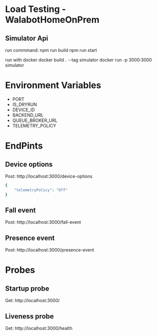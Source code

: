 # Load Testing - WalabotHomeOnPrem

## Simulator Api
run commmand:
npm run build
npm run start

run with docker
docker build . --tag simulator
docker run -p 3000:3000 simulator

# Environment Variables
- PORT
- IS_DRYRUN
- DEVICE_ID
- BACKEND_URL
- QUEUE_BROKER_URL
- TELEMETRY_POLICY

# EndPints
## Device options
Post: http://localhost:3000/device-options
```bash
{
    "telemetryPolicy": "Off"
}
```
## Fall event
Post: http://localhost:3000/fall-event
## Presence event
Post: http://localhost:3000/presence-event

# Probes
## Startup probe
Get: http://localhost:3000/

## Liveness probe
Get: http://localhost:3000/health